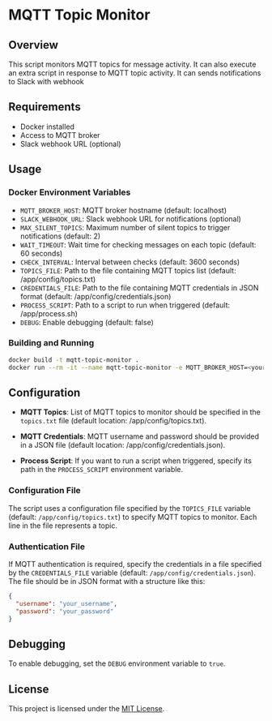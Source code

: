 # MQTT Topic Monitor

## Overview
This script monitors MQTT topics for message activity.
It can also execute an extra script in response to MQTT topic activity.
It can sends notifications to Slack with webhook

## Requirements
- Docker installed
- Access to MQTT broker
- Slack webhook URL (optional)

## Usage

### Docker Environment Variables
- `MQTT_BROKER_HOST`: MQTT broker hostname (default: localhost)
- `SLACK_WEBHOOK_URL`: Slack webhook URL for notifications (optional)
- `MAX_SILENT_TOPICS`: Maximum number of silent topics to trigger notifications (default: 2)
- `WAIT_TIMEOUT`: Wait time for checking messages on each topic (default: 60 seconds)
- `CHECK_INTERVAL`: Interval between checks (default: 3600 seconds)
- `TOPICS_FILE`: Path to the file containing MQTT topics list (default: /app/config/topics.txt)
- `CREDENTIALS_FILE`: Path to the file containing MQTT credentials in JSON format (default: /app/config/credentials.json)
- `PROCESS_SCRIPT`: Path to a script to run when triggered (default: /app/process.sh)
- `DEBUG`: Enable debugging (default: false)

### Building and Running
```bash
docker build -t mqtt-topic-monitor .
docker run --rm -it --name mqtt-topic-monitor -e MQTT_BROKER_HOST=<your_broker_host> -e SLACK_WEBHOOK_URL=<your_slack_webhook_url> mqtt-topic-monitor
```

## Configuration
- **MQTT Topics**: List of MQTT topics to monitor should be specified in the `topics.txt` file (default location: /app/config/topics.txt).

- **MQTT Credentials**: MQTT username and password should be provided in a JSON file (default location: /app/config/credentials.json).

- **Process Script**: If you want to run a script when triggered, specify its path in the `PROCESS_SCRIPT` environment variable.

### Configuration File

The script uses a configuration file specified by the `TOPICS_FILE` variable (default: `/app/config/topics.txt`) to specify MQTT topics to monitor. Each line in the file represents a topic.

### Authentication File

If MQTT authentication is required, specify the credentials in a file specified by the `CREDENTIALS_FILE` variable (default: `/app/config/credentials.json`). The file should be in JSON format with a structure like this:

```json
{
  "username": "your_username",
  "password": "your_password"
}
```

## Debugging
To enable debugging, set the `DEBUG` environment variable to `true`.

## License
This project is licensed under the [MIT License](LICENSE).
